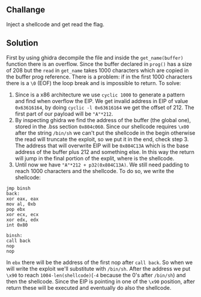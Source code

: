 ## Challange
Inject a shellcode and get read the flag.
## Solution
First by using ghidra decompile the file and inside the `get_name(buffer)` function there is an overflow. Since the buffer declared in `prog()` has a size of 208 but the `read` in `get_name` takes 1000 characters which are copied in the buffer prog reference.
There is a problem: if in the first 1000 characters there is a `\0` (EOF) the loop break and is impossible to return.
To solve:
1. Since is a x86 architecture we use `cyclic 1000` to generate a pattern and find when overflow the EIP. We get invalid address in EIP of value `0x63616164`, by doing `cyclic -l 0x63616164` we get the offset of 212. The first part of our payload will be `"A"*212`.
2. By inspecting ghidra we find the address of the buffer (the global one), stored in the .bss section `0x804c060`. Since our shellcode requires `\x00` after the string `/bin/sh` we can't put the shellcode in the begin otherwise the read will truncate the exploit, so we put it in the end, check step 3.
The address that will overwrite EIP will be `0x804C13A` which is the base address of the buffer plus 212 and something else. In this way the return will jump in the final portion of the explit, where is the shellcode.
3. Until now we have `"A"*212 + p32(0x804C13A)`. We still need padding to reach 1000 characters and the shellcode. To do so, we write the shellcode:
```assembly
jmp binsh
back:
xor eax, eax
mov al, 0xb
pop ebx
xor ecx, ecx
xor edx, edx
int 0x80

binsh:
call back
nop
nop
```
In `ebx` there will be the address of the first nop after `call back`. So when we will write the exploit we'll substitute with `/bin/sh`.
After the address we put `\x90` to reach `1004-len(shellcode)`(`-4` because the 0's after `/bin/sh`) and then the shellcode. Since the EIP is pointing in one of the `\x90` position, after return these will be executed and eventually do also the shellcode.